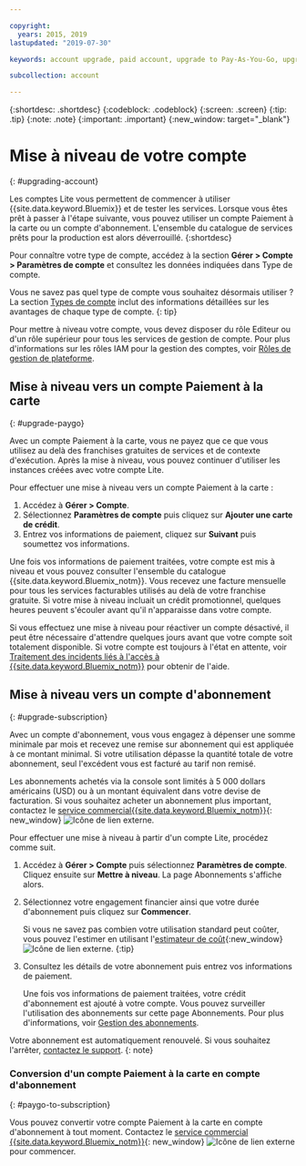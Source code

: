 ```yaml
---

copyright:
  years: 2015, 2019
lastupdated: "2019-07-30"

keywords: account upgrade, paid account, upgrade to Pay-As-You-Go, upgrade to Subscription, upgrade my account

subcollection: account

---
```


{:shortdesc: .shortdesc}
{:codeblock: .codeblock}
{:screen: .screen}
{:tip: .tip}
{:note: .note}
{:important: .important}
{:new_window: target="_blank"}

# Mise à niveau de votre compte
{: #upgrading-account}

Les comptes Lite vous permettent de commencer à utiliser {{site.data.keyword.Bluemix}} et de tester les services. Lorsque vous êtes prêt à passer à l'étape suivante, vous pouvez utiliser un compte Paiement à la carte ou un compte d'abonnement. L'ensemble du catalogue de services prêts pour la production est alors déverrouillé.
{:shortdesc}

Pour connaître votre type de compte, accédez à la section **Gérer > Compte > Paramètres de compte** et consultez les données indiquées dans Type de compte.

Vous ne savez pas quel type de compte vous souhaitez désormais utiliser ? La section [Types de compte](/docs/account?topic=account-accounts) inclut des informations détaillées sur les avantages de chaque type de compte.
{: tip}

Pour mettre à niveau votre compte, vous devez disposer du rôle Editeur ou d'un rôle supérieur pour tous les services de gestion de compte. Pour plus d'informations sur les rôles IAM pour la gestion des comptes, voir [Rôles de gestion de plateforme](/docs/iam?topic=iam-userroles#platformroles).

## Mise à niveau vers un compte Paiement à la carte
{: #upgrade-paygo}

Avec un compte Paiement à la carte, vous ne payez que ce que vous utilisez au delà des franchises gratuites de services et de contexte d'exécution. Après la mise à niveau, vous pouvez continuer d'utiliser les instances créées avec votre compte Lite.

Pour effectuer une mise à niveau vers un compte Paiement à la carte :
1. Accédez à **Gérer > Compte**.
1. Sélectionnez **Paramètres de compte** puis cliquez sur **Ajouter une carte de crédit**.
1. Entrez vos informations de paiement, cliquez sur **Suivant** puis soumettez vos informations.

Une fois vos informations de paiement traitées, votre compte est mis à niveau et vous pouvez consulter l'ensemble du catalogue {{site.data.keyword.Bluemix_notm}}. Vous recevez une facture mensuelle pour tous les services facturables utilisés au delà de votre franchise gratuite. Si votre mise à niveau incluait un crédit promotionnel, quelques heures peuvent s'écouler avant qu'il n'apparaisse dans votre compte.

Si vous effectuez une mise à niveau pour réactiver un compte désactivé, il peut être nécessaire d'attendre quelques jours avant que votre compte soit totalement disponible. Si votre compte est toujours à l'état en attente, voir [Traitement des incidents liés à l'accès à {{site.data.keyword.Bluemix_notm}}](/docs/account?topic=account-accessing) pour obtenir de l'aide.

## Mise à niveau vers un compte d'abonnement
{: #upgrade-subscription}

Avec un compte d'abonnement, vous vous engagez à dépenser une somme minimale par mois et recevez une remise sur abonnement qui est appliquée à ce montant minimal. Si votre utilisation dépasse la quantité totale de votre abonnement, seul l'excédent vous est facturé au tarif non remisé.

Les abonnements achetés via la console sont limités à 5 000 dollars américains (USD) ou à un montant équivalent dans votre devise de facturation. Si vous souhaitez acheter un abonnement plus important, contactez le [service commercial{{site.data.keyword.Bluemix_notm}}](https://www.ibm.com/cloud-computing/bluemix/contact-us){: new_window} ![Icône de lien externe](../icons/launch-glyph.svg).

Pour effectuer une mise à niveau à partir d'un compte Lite, procédez comme suit.
1. Accédez à **Gérer > Compte** puis sélectionnez **Paramètres de compte**. Cliquez ensuite sur **Mettre à niveau**. La page Abonnements s'affiche alors.
1. Sélectionnez votre engagement financier ainsi que votre durée d'abonnement puis cliquez sur **Commencer**.

   Si vous ne savez pas combien votre utilisation standard peut coûter, vous pouvez l'estimer en utilisant l'[estimateur de coût](https://{DomainName}/estimator/review){:new_window} ![Icône de lien externe](../icons/launch-glyph.svg "Icône de lien externe").
   {:tip}
1. Consultez les détails de votre abonnement puis entrez vos informations de paiement.

   Une fois vos informations de paiement traitées, votre crédit d'abonnement est ajouté à votre compte. Vous pouvez surveiller l'utilisation des abonnements sur cette page Abonnements. Pour plus d'informations, voir [Gestion des abonnements](/docs/billing-usage?topic=billing-usage-subscriptions).

Votre abonnement est automatiquement renouvelé. Si vous souhaitez l'arrêter, [contactez le support](https://{DomainName}/unifiedsupport/supportcenter).
{: note}

### Conversion d'un compte Paiement à la carte en compte d'abonnement
{: #paygo-to-subscription}

Vous pouvez convertir votre compte Paiement à la carte en compte d'abonnement à tout moment. Contactez le [service commercial {{site.data.keyword.Bluemix_notm}}](https://www.ibm.com/cloud-computing/bluemix/contact-us){: new_window} ![Icône de lien externe](../icons/launch-glyph.svg) pour commencer.
